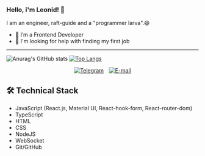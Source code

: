 ### Hello, i'm Leonid! 👋
I am an engineer, raft-guide and a "programmer larva".😄
- 🌱 I’m a Frontend Developer
- 💬 I'm looking for help with finding my first job

---

![Anurag's GitHub stats](https://github-readme-stats.vercel.app/api?username=Canoist&show_icons=true&theme=radical&hide=stars,issues)
[![Top Langs](https://github-readme-stats.vercel.app/api/top-langs/?username=Canoist&layout=compact)](https://github.com/Canoist/github-readme-stats)

<div align="center">
    <a href="https://t.me/Canoist">
      <img src="https://img.shields.io/badge/Telegram-2CA5E0?style=for-the-badge&logo=telegram&logoColor=white" title="Telegram" style="margin-right: 10px"/></a>
        <a href="mailto:lichkun.leonid@yandex.ru"><img src="https://cdn.icon-icons.com/icons2/1229/PNG/48/1492692438-4email_83540.png" title="E-mail"/>
  </a>
</div>

## 🛠 Technical Stack
* JavaScript (React.js, Material UI, React-hook-form, React-router-dom)
* TypeScript
* HTML
* CSS
* NodeJS
* WebSocket
* Git/GitHub
<!--
**Canoist/Canoist** is a ✨ _special_ ✨ repository because its `README.md` (this file) appears on your GitHub profile.

Here are some ideas to get you started:

- 🔭 I’m currently working on ...
- 🌱 I’m currently learning ...
- 👯 I’m looking to collaborate on ...
- 🤔 I’m looking for help with ...
- 💬 Ask me about ...
- 📫 How to reach me: ...
- 😄 Pronouns: ...
- ⚡ Fun fact: ...
-->
